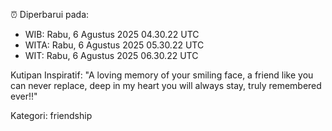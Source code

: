 ⏰ Diperbarui pada:
- WIB: Rabu, 6 Agustus 2025 04.30.22 UTC
- WITA: Rabu, 6 Agustus 2025 05.30.22 UTC
- WIT: Rabu, 6 Agustus 2025 06.30.22 UTC

Kutipan Inspiratif:
"A loving memory of your smiling face, a friend like you can never replace, deep in my heart you will always stay, truly remembered ever!!"


Kategori: friendship

